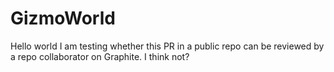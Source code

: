 # GizmoWorld
Hello world 
I am testing whether this PR in a public repo can be reviewed by a repo collaborator on Graphite. I think not? 

